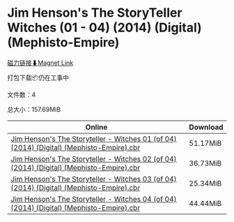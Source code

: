 # Jim Henson's The StoryTeller Witches (01 - 04) (2014) (Digital) (Mephisto-Empire)

[磁力链接⬇Magnet Link](magnet:?xt=urn:btih:b1caef6d572f4c9225a320bd9e2b00bd32684425&dn=Jim%20Henson%27s%20The%20StoryTeller%20Witches%20%2801%20-%2004%29%20%282014%29%20%28Digital%29%20%28Mephisto-Empire%29)

打包下载📦仍在工事中

文件数：4

总大小：157.69MiB

Online | Download
--- | ---
[Jim Henson's The Storyteller - Witches 01 (of 04) (2014) (Digital) (Mephisto-Empire).cbr](https://github.com/alicewish/markdown/blob/master/comic/Jim-Hensons-Storyteller-Witches-01-of-04-2014-Digital-Mephisto-Empire-cbr.md) | 51.17MiB
[Jim Henson's The Storyteller - Witches 02 (of 04) (2014) (Digital) (Mephisto-Empire).cbr](https://github.com/alicewish/markdown/blob/master/comic/Jim-Hensons-Storyteller-Witches-02-of-04-2014-Digital-Mephisto-Empire-cbr.md) | 36.73MiB
[Jim Henson's The Storyteller - Witches 03 (of 04) (2014) (Digital) (Mephisto-Empire).cbr](https://github.com/alicewish/markdown/blob/master/comic/Jim-Hensons-Storyteller-Witches-03-of-04-2014-Digital-Mephisto-Empire-cbr.md) | 25.34MiB
[Jim Henson's The Storyteller - Witches 04 (of 04) (2014) (Digital) (Mephisto-Empire).cbr](https://github.com/alicewish/markdown/blob/master/comic/Jim-Hensons-Storyteller-Witches-04-of-04-2014-Digital-Mephisto-Empire-cbr.md) | 44.44MiB